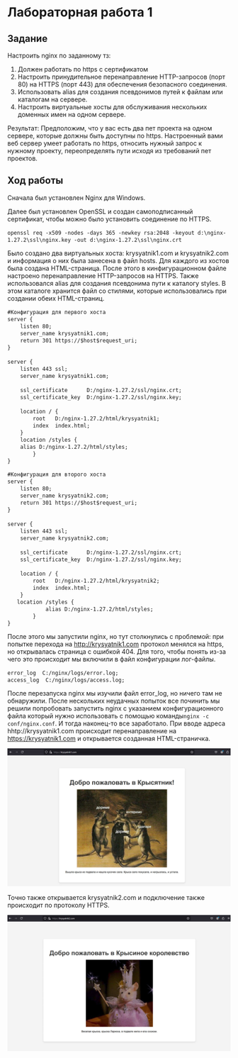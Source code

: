 # Лабораторная работа 1
## Задание

Настроить nginx по заданному тз:
1. Должен работать по https c сертификатом
2. Настроить принудительное перенаправление HTTP-запросов (порт 80) на HTTPS (порт 443) для обеспечения безопасного соединения.
3. Использовать alias для создания псевдонимов путей к файлам или каталогам на сервере.
4. Настроить виртуальные хосты для обслуживания нескольких доменных имен на одном сервере.
   
Результат: Предположим, что у вас есть два пет проекта на одном сервере, которые должны быть доступны по https. Настроенный вами веб сервер умеет работать по https, относить нужный запрос к нужному проекту, переопределять пути исходя из требований пет проектов.

## Ход работы

Сначала был установлен Nginx для Windows.

Далее был установлен OpenSSL и создан самоподписанный сертификат, чтобы можно было установить соединение по HTTPS.
```
openssl req -x509 -nodes -days 365 -newkey rsa:2048 -keyout d:\nginx-1.27.2\ssl\nginx.key -out d:\nginx-1.27.2\ssl\nginx.crt
```
Было создано два виртуальных хоста: krysyatnik1.com и krysyatnik2.com и информация о них была занесена в файл hosts. Для каждого из хостов была создана HTML-страница. После этого в кинфигурационном файле настроено перенаправление HTTP-запросов на HTTPS. Также использовался alias для создания псевдонима пути к каталогу styles. В этом каталоге хранится файл со стилями, которые использовались при создании обеих HTML-страниц.
```
#Конфигурация для первого хоста
server {
    listen 80;
    server_name krysyatnik1.com;  
    return 301 https://$host$request_uri;
}

server {
    listen 443 ssl;
    server_name krysyatnik1.com;

    ssl_certificate      D:/nginx-1.27.2/ssl/nginx.crt;
    ssl_certificate_key  D:/nginx-1.27.2/ssl/nginx.key;

    location / {
        root   D:/nginx-1.27.2/html/krysyatnik1;
        index  index.html;
    }
    location /styles {
	alias D:/nginx-1.27.2/html/styles; 
        }
}
```
```
#Конфигурация для второго хоста
server {
    listen 80;
    server_name krysyatnik2.com; 
    return 301 https://$host$request_uri; 
}

server {
    listen 443 ssl;
    server_name krysyatnik2.com;

    ssl_certificate      D:/nginx-1.27.2/ssl/nginx.crt;
    ssl_certificate_key  D:/nginx-1.27.2/ssl/nginx.key;

    location / {
        root   D:/nginx-1.27.2/html/krysyatnik2;
        index  index.html;
    }
   location /styles {
            alias D:/nginx-1.27.2/html/styles;  
        }
}
```
После этого мы запустили nginx, но тут столкнулись с проблемой: при попытке перехода на http://krysyatnik1.com протокол менялся на https, но открывалась страница с ошибкой 404. Для того, чтобы понять из-за чего это происходит мы включили в файл конфигурации лог-файлы.
```
error_log  C:/nginx/logs/error.log;
access_log  C:/nginx/logs/access.log;
```
После перезапуска nginx мы изучили файл error_log, но ничего там не обнаружили. После нескольких неудачных попыток все починить мы решили попробовать запустить nginx с указанием конфигурационного файла который нужно использовать с помощью команды```nginx -c conf/nginx.conf```. И тогда наконец-то все заработало. При вводе адреса hhtp://krysyatnik1.com происходит перенаправление на https://krysyatnik1.com и открывается созданная HTML-страничка.

![](images/photo1.jpg)

Точно также открывается krysyatnik2.com и подключение также происходит по протоколу HTTPS.

![](images/photo2.jpg)
